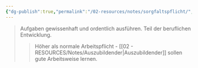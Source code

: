 ```yaml
---
{"dg-publish":true,"permalink":"/02-resources/notes/sorgfaltspflicht/","tags":["ausbildung/pflichten"],"noteIcon":"","updated":"2025-09-05T10:12:30.000+02:00"}
---
```


>Aufgaben gewissenhaft und ordentlich ausführen. Teil der beruflichen Entwicklung.
>>Höher als normale Arbeitspflicht - [[02 - RESOURCES/Notes/Auszubildender\|Auszubildender]] sollen gute Arbeitsweise lernen.